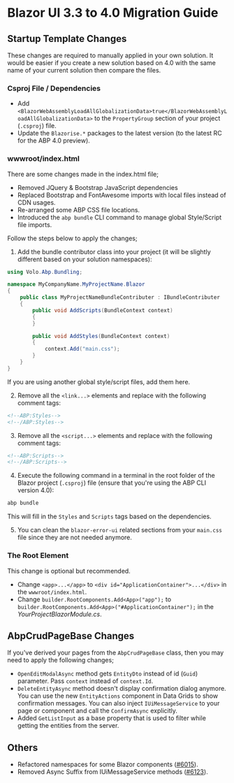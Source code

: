# Blazor UI 3.3 to 4.0 Migration Guide

## Startup Template Changes

These changes are required to manually applied in your own solution. It would be easier if you create a new solution based on 4.0 with the same name of your current solution then compare the files.

### Csproj File / Dependencies

* Add `<BlazorWebAssemblyLoadAllGlobalizationData>true</BlazorWebAssemblyLoadAllGlobalizationData>` to the `PropertyGroup` section of your project (`.csproj`) file.
* Update the `Blazorise.*` packages to the latest version (to the latest RC for the ABP 4.0 preview).

### wwwroot/index.html

There are some changes made in the index.html file;

* Removed JQuery & Bootstrap JavaScript dependencies
* Replaced Bootstrap and FontAwesome imports with local files instead of CDN usages.
* Re-arranged some ABP CSS file locations.
* Introduced the `abp bundle` CLI command to manage global Style/Script file imports.

Follow the steps below to apply the changes;

1. Add the bundle contributor class into your project (it will be slightly different based on your solution namespaces):

````csharp
using Volo.Abp.Bundling;

namespace MyCompanyName.MyProjectName.Blazor
{
    public class MyProjectNameBundleContributer : IBundleContributer
    {
        public void AddScripts(BundleContext context)
        {
        }

        public void AddStyles(BundleContext context)
        {
            context.Add("main.css");
        }
    }
}
````

If you are using another global style/script files, add them here.

2. Remove all the `<link...>` elements and replace with the following comment tags:

````html
<!--ABP:Styles-->
<!--/ABP:Styles-->
````

3. Remove all the `<script...>` elements and replace with the following comment tags:

````html
<!--ABP:Scripts-->
<!--/ABP:Scripts-->
````

4. Execute the following command in a terminal in the root folder of the Blazor project (`.csproj`) file (ensure that you're using the ABP CLI version 4.0):

````bash
abp bundle
````

This will fill in the `Styles` and `Scripts` tags based on the dependencies.

5. You can clean the `blazor-error-ui` related sections from your `main.css` file since they are not needed anymore.

### The Root Element

This change is optional but recommended.

* Change `<app>...</app>` to `<div id="ApplicationContainer">...</div>` in the `wwwroot/index.html`.
* Change `builder.RootComponents.Add<App>("app");` to `builder.RootComponents.Add<App>("#ApplicationContainer");` in the *YourProjectBlazorModule.cs*.

## AbpCrudPageBase Changes

If you've derived your pages from the `AbpCrudPageBase` class, then you may need to apply the following changes;

- `OpenEditModalAsync` method gets `EntityDto` instead of id (`Guid`) parameter. Pass `context` instead of `context.Id`.
- `DeleteEntityAsync` method doesn't display confirmation dialog anymore. You can use the new `EntityActions` component in Data Grids to show confirmation messages. You can also inject `IUiMessageService` to your page or component and call the `ConfirmAsync` explicitly.
- Added `GetListInput` as a base property that is used to filter while getting the entities from the server.

## Others

- Refactored namespaces for some Blazor components ([#6015](https://github.com/abpframework/abp/issues/6015)).
- Removed Async Suffix from IUiMessageService methods ([#6123](https://github.com/abpframework/abp/pull/6123)).